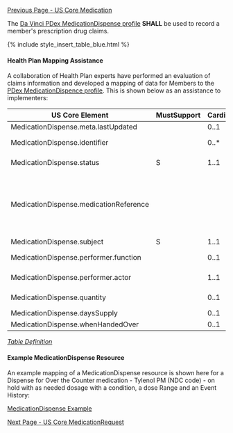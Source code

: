 <!-- PDexMedicationDispense.md {% comment %}
*****************************************************************************************
*                            WARNING: DO NOT EDIT THIS FILE                             *
*                                                                                       *
* This file is generated by SUSHI. Any edits you make to this file will be overwritten. *
*                                                                                       *
* To change the contents of this file, edit the original source file at:                *
* ig-data/input/pagecontent/PDexMedicationDispense.md                                   *
*****************************************************************************************
{% endcomment %} -->
[Previous Page - US Core Medication](USCoreMedication.html)

The  [Da Vinci PDex MedicationDispense profile](https://build.fhir.org/ig/HL7/davinci-hrex/StructureDefinition-pdex-medicationdispense.html)  **SHALL** be used to record a member's prescription drug claims.

{% include style_insert_table_blue.html %}

#### Health Plan Mapping Assistance

A collaboration of Health Plan experts have performed an evaluation of claims information and developed a mapping of  data for Members to the [PDex MedicationDispence profile](https://build.fhir.org/ig/HL7/davinci-hrex/StructureDefinition-pdex-medicationdispense.html). This is shown below as an assistance  to implementers:

| US Core Element                        | MustSupport | Cardinality | CARIN-BB Element                                  | CPCDS Element Mapping                                                                                                                                                                                     |
|----------------------------------------|-------------|-------------|---------------------------------------------------|-----------------------------------------------------------------------------------------------------------------------------------------------------------------------------------------------------------|
| MedicationDispense.meta.lastUpdated    |             |     0..1    | ExplanationOfBenefit.meta.lastUpdated             | [{"163":"EOB Last Updated Date"}]                                                                                                                                                                         |
| MedicationDispense.identifier          |             |     0..*    | ExplanationOfBenefit.Identifier                   | [{"35":"RX service reference number"}]                                                                                                                                                                    |
| MedicationDispense.status              |      S      |     1..1    | ExplanationOfBenefit.status                       | [{"140":"Claim processing status code<br>"}]                                                                                                                                                              |
| MedicationDispense.medicationReference |             |             | ExplanationOfBenefit.supportingInfo.code          | [{"79":"NCPDP field # 408-D8 (Dispensed As Written (DAW)/Product Selection Code) https://ushik.ahrq.gov/ViewItemDetails?itemKey=200387000&system=sdo"}, {"38, 78":"National drug code<br>Compound Code"}] |
| MedicationDispense.subject             |      S      |     1..1    | ExplanationOfBenefit.patient                      | [{"Ref (1)":"Member id"}                                                                                                                                                                                  |
| MedicationDispense.performer.function  |             |     0..1    | ExplanationOfBenefit.careTeam.role                | [{"165":"Care Team Roile (Value pcpc\|Prescribing)"}]                                                                                                                                                     |
| MedicationDispense.performer.actor     |             |     1..1    | ExplanationOfBenefit.careTeam.provider            | [{"Ref(96,122)":"Provider NPIs"}, {"Ref(169,172)":"Provider Names"}                                                                                                                                       |
| MedicationDispense.quantity            |             |     0..1    | ExplanationOfBenefit.item.quantity                | [{""39,151"":"Quantity dispensed \| Quantity Qualifier Code"}                                                                                                                                             |
| MedicationDispense.daysSupply          |             |     0..1    | ExplanationOfBenefit.supportingInfo.valueQuantity | [{"77":"Days supply"}]                                                                                                                                                                                    |
| MedicationDispense.whenHandedOver      |             |     0..1    | ExplanationOfBenefit.item.servicedDate            | [{"90":"Service (from) date"}]                                                                                                                                                                            |

<i>[Table Definition](index.html#mapping-adjudicated-claims-information-to-clinical-resources)</i>

#### Example MedicationDispense Resource

An example mapping of a MedicationDispense resource is shown here for a Dispense for Over the Counter medication - Tylenol PM (NDC code) - on hold with as needed dosage with a condition, a dose Range and an Event History:

[MedicationDispense Example](MedicationDispense-1000001.html)



[Next Page - US Core MedicationRequest](USCoreMedicationRequest.html)
